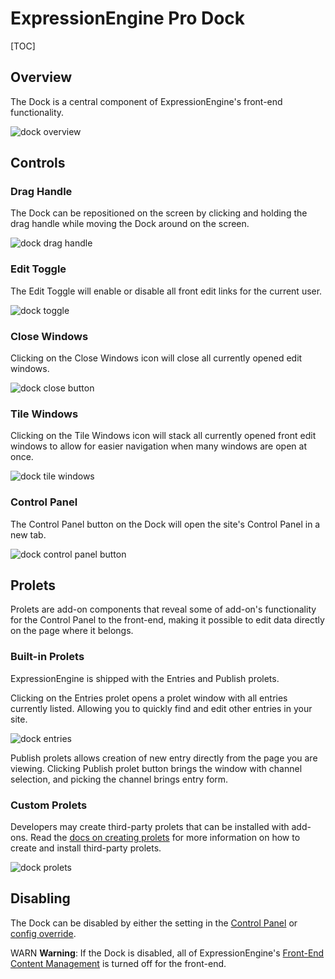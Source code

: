 <!--
    This source file is part of the open source project
    ExpressionEngine User Guide (https://github.com/ExpressionEngine/ExpressionEngine-User-Guide)

    @link      https://expressionengine.com/
    @copyright Copyright (c) 2003-2021, Packet Tide, LLC (https://packettide.com)
    @license   https://expressionengine.com/license Licensed under Apache License, Version 2.0
-->

# ExpressionEngine Pro Dock

[TOC]

## Overview
The Dock is a central component of ExpressionEngine's front-end functionality. 

![dock overview](_images/ee-pro-dock.png)

## Controls

### Drag Handle
The Dock can be repositioned on the screen by clicking and holding the drag handle while moving the Dock around on the screen.

![dock drag handle](_images/ee-pro-dock-drag.png)

### Edit Toggle
The Edit Toggle will enable or disable all front edit links for the current user.

![dock toggle](_images/ee-pro-dock-toggle.png)

### Close Windows
Clicking on the Close Windows icon will close all currently opened edit windows.

![dock close button](_images/ee-pro-dock-close.png)

### Tile Windows
Clicking on the Tile Windows icon will stack all currently opened front edit windows to allow for easier navigation when many windows are open at once.

![dock tile windows](_images/ee-pro-dock-tile.png)

### Control Panel
The Control Panel button on the Dock will open the site's Control Panel in a new tab.

![dock control panel button](_images/ee-pro-dock-cp.png)

## Prolets
Prolets are add-on components that reveal some of add-on's functionality for the Control Panel to the front-end, making it possible to edit data directly on the page where it belongs.

### Built-in Prolets
ExpressionEngine is shipped with the Entries and Publish prolets. 

Clicking on the Entries prolet opens a prolet window with all entries currently listed. Allowing you to quickly find and edit other entries in your site.

![dock entries](_images/ee-pro-dock-entries.png)

Publish prolets allows creation of new entry directly from the page you are viewing. Clicking Publish prolet button brings the window with channel selection, and picking the channel brings entry form.

### Custom Prolets
Developers may create third-party prolets that can be installed with add-ons. Read the [docs on creating prolets](development/prolets.md) for more information on how to create and install third-party prolets.

![dock prolets](_images/ee-pro-dock-prolets.png)

## Disabling
The Dock can be disabled by either the setting in the [Control Panel](control-panel/settings/front-end-editing.md#general-settings) or [config override](general/system-configuration-overrides.md#enable_dock).

WARN **Warning**: If the Dock is disabled, all of ExpressionEngine's [Front-End Content Management](advanced-usage/front-end/overview.md) is turned off for the front-end. 
